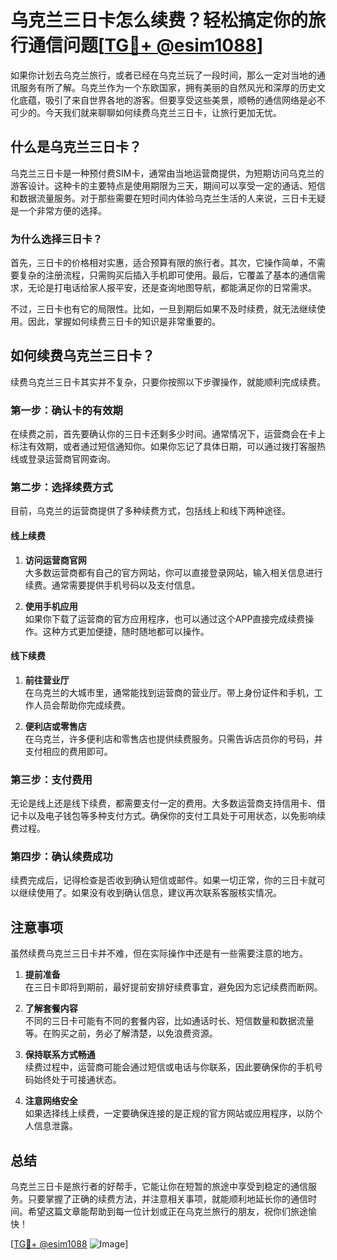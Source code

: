 # 乌克兰三日卡怎么续费？轻松搞定你的旅行通信问题[[TG💪+ @esim1088](https://t.me/s/esim1088)]

如果你计划去乌克兰旅行，或者已经在乌克兰玩了一段时间，那么一定对当地的通讯服务有所了解。乌克兰作为一个东欧国家，拥有美丽的自然风光和深厚的历史文化底蕴，吸引了来自世界各地的游客。但要享受这些美景，顺畅的通信网络是必不可少的。今天我们就来聊聊如何续费乌克兰三日卡，让旅行更加无忧。

## 什么是乌克兰三日卡？

乌克兰三日卡是一种预付费SIM卡，通常由当地运营商提供，为短期访问乌克兰的游客设计。这种卡的主要特点是使用期限为三天，期间可以享受一定的通话、短信和数据流量服务。对于那些需要在短时间内体验乌克兰生活的人来说，三日卡无疑是一个非常方便的选择。

### 为什么选择三日卡？

首先，三日卡的价格相对实惠，适合预算有限的旅行者。其次，它操作简单，不需要复杂的注册流程，只需购买后插入手机即可使用。最后，它覆盖了基本的通信需求，无论是打电话给家人报平安，还是查询地图导航，都能满足你的日常需求。

不过，三日卡也有它的局限性。比如，一旦到期后如果不及时续费，就无法继续使用。因此，掌握如何续费三日卡的知识是非常重要的。

## 如何续费乌克兰三日卡？

续费乌克兰三日卡其实并不复杂，只要你按照以下步骤操作，就能顺利完成续费。

### 第一步：确认卡的有效期

在续费之前，首先要确认你的三日卡还剩多少时间。通常情况下，运营商会在卡上标注有效期，或者通过短信通知你。如果你忘记了具体日期，可以通过拨打客服热线或登录运营商官网查询。

### 第二步：选择续费方式

目前，乌克兰的运营商提供了多种续费方式，包括线上和线下两种途径。

#### 线上续费

1. **访问运营商官网**  
   大多数运营商都有自己的官方网站，你可以直接登录网站，输入相关信息进行续费。通常需要提供手机号码以及支付信息。

2. **使用手机应用**  
   如果你下载了运营商的官方应用程序，也可以通过这个APP直接完成续费操作。这种方式更加便捷，随时随地都可以操作。

#### 线下续费

1. **前往营业厅**  
   在乌克兰的大城市里，通常能找到运营商的营业厅。带上身份证件和手机，工作人员会帮助你完成续费。

2. **便利店或零售店**  
   在乌克兰，许多便利店和零售店也提供续费服务。只需告诉店员你的号码，并支付相应的费用即可。

### 第三步：支付费用

无论是线上还是线下续费，都需要支付一定的费用。大多数运营商支持信用卡、借记卡以及电子钱包等多种支付方式。确保你的支付工具处于可用状态，以免影响续费过程。

### 第四步：确认续费成功

续费完成后，记得检查是否收到确认短信或邮件。如果一切正常，你的三日卡就可以继续使用了。如果没有收到确认信息，建议再次联系客服核实情况。

## 注意事项

虽然续费乌克兰三日卡并不难，但在实际操作中还是有一些需要注意的地方。

1. **提前准备**  
   在三日卡即将到期前，最好提前安排好续费事宜，避免因为忘记续费而断网。

2. **了解套餐内容**  
   不同的三日卡可能有不同的套餐内容，比如通话时长、短信数量和数据流量等。在购买之前，务必了解清楚，以免浪费资源。

3. **保持联系方式畅通**  
   续费过程中，运营商可能会通过短信或电话与你联系，因此要确保你的手机号码始终处于可接通状态。

4. **注意网络安全**  
   如果选择线上续费，一定要确保连接的是正规的官方网站或应用程序，以防个人信息泄露。

## 总结

乌克兰三日卡是旅行者的好帮手，它能让你在短暂的旅途中享受到稳定的通信服务。只要掌握了正确的续费方法，并注意相关事项，就能顺利地延长你的通信时间。希望这篇文章能帮助到每一位计划或正在乌克兰旅行的朋友，祝你们旅途愉快！

[[TG💪+ @esim1088](https://t.me/s/esim1088) ![Image](https://i.postimg.cc/4NQfJmqS/Snipaste-2025-05-13-00-14-12.png)]